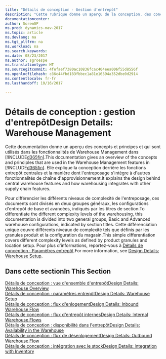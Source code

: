 ```yaml
---
title: "Détails de conception - Gestion d'entrepôt"
description: "Cette rubrique donne un aperçu de la conception, des concepts et des principes associés aux fonctionnalités de gestion d'entrepôt dans [!INCLUDE[d365fin](includes/d365fin_md.md)]."
documentationcenter: 
author: SorenGP
ms.prod: dynamics-nav-2017
ms.topic: article
ms.devlang: na
ms.tgt_pltfrm: na
ms.workload: na
ms.search.keywords: 
ms.date: 08/23/2017
ms.author: sgroespe
ms.translationtype: HT
ms.sourcegitcommit: 4fefaef7380ac10836fcac404eea006f55d8556f
ms.openlocfilehash: c86c44fbd183fbbec1a81e16394a352dbe0d2914
ms.contentlocale: fr-fr
ms.lasthandoff: 10/16/2017

---
```

# <a name="design-details-warehouse-management"></a><span data-ttu-id="986ea-103">Détails de conception : gestion d'entrepôt</span><span class="sxs-lookup"><span data-stu-id="986ea-103">Design Details: Warehouse Management</span></span>
<span data-ttu-id="986ea-104">Cette documentation donne un aperçu des concepts et principes et qui sont utilisés dans les fonctionnalités de Warehouse Management dans [!INCLUDE[d365fin](includes/d365fin_md.md)].</span><span class="sxs-lookup"><span data-stu-id="986ea-104">This documentation gives an overview of the concepts and principles that are used in the Warehouse Management features in [!INCLUDE[d365fin](includes/d365fin_md.md)].</span></span> <span data-ttu-id="986ea-105">Elle explique la conception derrière les fonctions entrepôt centrales et la manière dont l'entreposage s'intègre à d'autres fonctionnalités de chaîne d'approvisionnement.</span><span class="sxs-lookup"><span data-stu-id="986ea-105">It explains the design behind central warehouse features and how warehousing integrates with other supply chain features.</span></span>  

<span data-ttu-id="986ea-106">Pour différencier les différents niveaux de complexité de l'entreposage, ces documents sont divisés en deux groupes généraux, les configurations d'entrepôt de base et avancées, indiqués par les titres de section.</span><span class="sxs-lookup"><span data-stu-id="986ea-106">To differentiate the different complexity levels of the warehousing, this documentation is divided into two general groups, Basic and Advanced warehouse configurations, indicated by section titles.</span></span> <span data-ttu-id="986ea-107">Cette différenciation unique couvre différents niveaux de complexité tels que définis par les granules produit et la configuration du magasin.</span><span class="sxs-lookup"><span data-stu-id="986ea-107">This simple differentiation covers different complexity levels as defined by product granules and location setup.</span></span> <span data-ttu-id="986ea-108">Pour plus d'informations, reportez\-vous à [Détails de conception : Paramètres entrepôt](design-details-warehouse-setup.md).</span><span class="sxs-lookup"><span data-stu-id="986ea-108">For more information, see [Design Details: Warehouse Setup](design-details-warehouse-setup.md).</span></span>  

## <a name="in-this-section"></a><span data-ttu-id="986ea-109">Dans cette section</span><span class="sxs-lookup"><span data-stu-id="986ea-109">In This Section</span></span>  
[<span data-ttu-id="986ea-110">Détails de conception : vue d'ensemble d'entrepôt</span><span class="sxs-lookup"><span data-stu-id="986ea-110">Design Details: Warehouse Overview</span></span>](design-details-warehouse-overview.md)  
[<span data-ttu-id="986ea-111">Détails de conception : paramètres entrepôt</span><span class="sxs-lookup"><span data-stu-id="986ea-111">Design Details: Warehouse Setup</span></span>](design-details-warehouse-setup.md)  
[<span data-ttu-id="986ea-112">Détails de conception : flux d'enlogement</span><span class="sxs-lookup"><span data-stu-id="986ea-112">Design Details: Inbound Warehouse Flow</span></span>](design-details-inbound-warehouse-flow.md)  
[<span data-ttu-id="986ea-113">Détails de conception : flux d'entrepôt internes</span><span class="sxs-lookup"><span data-stu-id="986ea-113">Design Details: Internal Warehouse Flows</span></span>](design-details-internal-warehouse-flows.md)  
[<span data-ttu-id="986ea-114">Détails de conception : disponibilité dans l'entrepôt</span><span class="sxs-lookup"><span data-stu-id="986ea-114">Design Details: Availability in the Warehouse</span></span>](design-details-availability-in-the-warehouse.md)  
[<span data-ttu-id="986ea-115">Détails de conception : flux de désenlogement</span><span class="sxs-lookup"><span data-stu-id="986ea-115">Design Details: Outbound Warehouse Flow</span></span>](design-details-outbound-warehouse-flow.md)  
[<span data-ttu-id="986ea-116">Détails de conception : intégration avec le stock</span><span class="sxs-lookup"><span data-stu-id="986ea-116">Design Details: Integration with Inventory</span></span>](design-details-integration-with-inventory.md)

